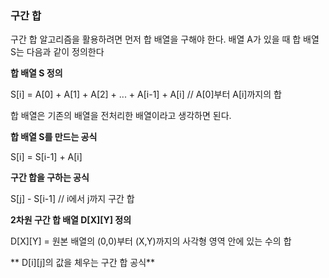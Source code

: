 ### 구간 합
구간 합 알고리즘을 활용하려면 먼저 합 배열을 구해야 한다. 배열 A가 있을 때 합 배열 S는 다음과 같이 정의한다

**합 배열 S 정의**

S[i] = A[0] + A[1] + A[2] + ... + A[i-1] + A[i] // A[0]부터 A[i]까지의 합

합 배열은 기존의 배열을 전처리한 배열이라고 생각하면 된다.

**합 배열 S를 만드는 공식**

S[i] = S[i-1] + A[i]

**구간 합을 구하는 공식**

S[j] - S[i-1] // i에서 j까지 구간 합

**2차원 구간 합 배열 D\[X][Y] 정의**

D\[X][Y] = 원본 배열의 (0,0)부터 (X,Y)까지의 사각형 영역 안에 있는 수의 합

** D\[i][j]의 값을 체우는 구간 합 공식**
